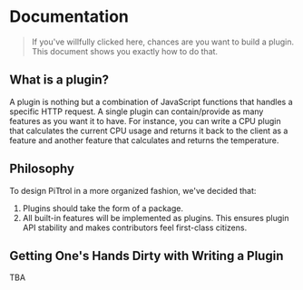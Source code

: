 # Documentation

> If you've willfully clicked here, chances are you want to build a plugin. This document shows you exactly how to do that.

## What is a plugin?
A plugin is nothing but a combination of JavaScript functions that handles a specific HTTP request. A single plugin can contain/provide as many features as you want it to have. For instance, you can write a CPU plugin that calculates the current CPU usage and returns it back to the client as a feature and another feature that calculates and returns the temperature.

## Philosophy
To design PiTtrol in a more organized fashion, we've decided that:
1. Plugins should take the form of a package.
2. All built-in features will be implemented as plugins. This ensures plugin API stability and makes contributors feel first-class citizens.

## Getting One's Hands Dirty with Writing a Plugin
TBA
